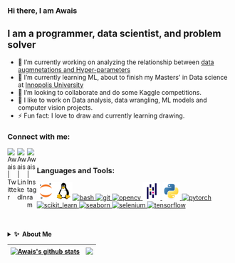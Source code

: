### Hi there, I am Awais

## I am a programmer, data scientist, and problem solver

- 🔭 I’m currently working on analyzing the relationship between [data augmnetations and Hyper-parameters](https://scholar.google.com/citations?view_op=view_citation&hl=en&user=6tT70cEAAAAJ&citation_for_view=6tT70cEAAAAJ:u-x6o8ySG0sC) 
- 🌱 I’m currently learning ML, about to finish my Masters' in Data science at [Innopolis University](university)
- 👯 I’m looking to collaborate and do some Kaggle competitions.
- 🥅 I like to work on Data analysis, data wrangling, ML models and computer vision projects.
- ⚡ Fun fact: I love to draw and currently learning drawing.

### Connect with me:

[<img align="left" alt="Awais | Twitter" width="22px" src="https://cdn.jsdelivr.net/npm/simple-icons@v3/icons/twitter.svg" />][twitter]
[<img align="left" alt="Awais | LinkedIn" width="22px" src="https://cdn.jsdelivr.net/npm/simple-icons@v3/icons/linkedin.svg" />][linkedin]
[<img align="left" alt="Awais | Instagram" width="22px" src="https://cdn.jsdelivr.net/npm/simple-icons@v3/icons/instagram.svg" />][instagram]

<br />

### Languages and Tools:

<p align="left">
<a href="https://jupyter.org/" target="_blank" rel="noreferrer"> <img align="left" alt="Jupyter Notebook" width="40px" src="https://raw.githubusercontent.com/github/explore/80688e429a7d4ef2fca1e82350fe8e3517d3494d/topics/jupyter-notebook/jupyter-notebook.png" /></a>
<a href="https://https://www.linux.org/" target="_blank" rel="noreferrer"><img align="left" alt="Linux" width="40px" src="https://raw.githubusercontent.com/github/explore/80688e429a7d4ef2fca1e82350fe8e3517d3494d/topics/linux/linux.png" /></a>
 <a href="https://www.gnu.org/software/bash/" target="_blank" rel="noreferrer"> <img src="https://www.vectorlogo.zone/logos/gnu_bash/gnu_bash-icon.svg" alt="bash" width="40" height="40"/> </a> <a href="https://git-scm.com/" target="_blank" rel="noreferrer"> <img src="https://www.vectorlogo.zone/logos/git-scm/git-scm-icon.svg" alt="git" width="40" height="40"/> </a> <a href="https://opencv.org/" target="_blank" rel="noreferrer"> <img src="https://www.vectorlogo.zone/logos/opencv/opencv-icon.svg" alt="opencv" width="40" height="40"/> </a> <a href="https://pandas.pydata.org/" target="_blank" rel="noreferrer"> <img src="https://raw.githubusercontent.com/devicons/devicon/2ae2a900d2f041da66e950e4d48052658d850630/icons/pandas/pandas-original.svg" alt="pandas" width="40" height="40"/> </a> <a href="https://www.python.org" target="_blank" rel="noreferrer"> <img src="https://raw.githubusercontent.com/devicons/devicon/master/icons/python/python-original.svg" alt="python" width="40" height="40"/> </a> <a href="https://pytorch.org/" target="_blank" rel="noreferrer"> <img src="https://www.vectorlogo.zone/logos/pytorch/pytorch-icon.svg" alt="pytorch" width="40" height="40"/> </a> <a href="https://scikit-learn.org/" target="_blank" rel="noreferrer"> <img src="https://upload.wikimedia.org/wikipedia/commons/0/05/Scikit_learn_logo_small.svg" alt="scikit_learn" width="40" height="40"/> </a> <a href="https://seaborn.pydata.org/" target="_blank" rel="noreferrer"> <img src="https://seaborn.pydata.org/_images/logo-mark-lightbg.svg" alt="seaborn" width="40" height="40"/> </a> <a href="https://www.selenium.dev" target="_blank" rel="noreferrer"> <img src="https://raw.githubusercontent.com/detain/svg-logos/780f25886640cef088af994181646db2f6b1a3f8/svg/selenium-logo.svg" alt="selenium" width="40" height="40"/> </a> <a href="https://www.tensorflow.org" target="_blank" rel="noreferrer"> <img src="https://www.vectorlogo.zone/logos/tensorflow/tensorflow-icon.svg" alt="tensorflow" width="40" height="40"/> </a> </p>

<br />
<br />

<details>
  <summary><b>✨&nbsp;&nbsp;About&nbsp;Me</b></summary>
  <br/>

I am a Data scientist with 2+ years of experience in designing Python applications, ML models, and data analytical applications.

I am currently working part time in [Tatneft](tatneft) as a specialist, mostly I work on data analytical applications, writing algorithms. I recently learnt PowerBI. 
  
I participate in extracurricular activities for my leasure time, I recently learnt drawing, how to write down markdown files etc.

### Awards and Achievements
- AR/VR 2020 Hackathon 3rd position
- Innopolis Happiness Index Hackathon 2021 1st position
- Art Therapy Hackathon 2021 2nd Position
- Case in toold International Hackathon 2nd Postition
- Oil Tech Challange International Hackathon 2021 - Got Reccommendation letter
</details> 



| <a href="https://github.com/Muhammad0Awais/github-readme-stats"><img align="center" src="https://github-readme-stats.vercel.app/api?username=Muhammad0Awais&show_icons=true&include_all_commits=true&theme=buefy&hide_border=true" alt="Awais's github stats" /></a> | <a href="https://github.com/Muhammad0Awais/github-readme-stats"><img align="center" src="https://github-readme-stats.vercel.app/api/top-langs/?username=Muhammad0Awais&layout=compact&theme=buefy&hide_border=true" /></a> |
| ------------- | ------------- |


[paper]: https://scholar.google.com/citations?view_op=view_citation&hl=en&user=6tT70cEAAAAJ&citation_for_view=6tT70cEAAAAJ:u-x6o8ySG0sC
[university]: https://innopolis.university/en/
[twitter]: https://twitter.com/Awais_Ch_M
[instagram]: https://instagram.com/owaischaudharyy
[linkedin]: https://linkedin.com/in/ch-muhammad-awais-9b094380
[tatneft]: https://www.tatneft.ru/?lang=en
